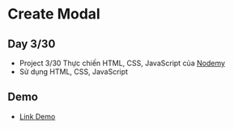 # Create Modal
## Day 3/30
- Project 3/30 Thực chiến HTML, CSS, JavaScript của [Nodemy](https://www.nodemy.vn/projects-html-css-js)
- Sử dụng HTML, CSS, JavaScript
## Demo
- [Link Demo](https://vinhnguyenle.github.io/create-modal/)
